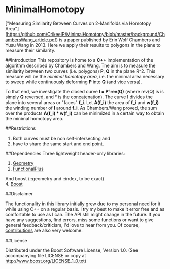 # MinimalHomotopy
["Measuring Similarity Between Curves on 2-Manifolds via Homotopy Area"] (https://github.com/CrikeeIP/MinimalHomotopy/blob/master/background/ChambersWang_article.pdf) is a paper published by Erin Wolf Chambers and Yusu Wang in 2013. Here we apply their results to polygons in the plane to measure their similarity.

##Introduction
This repository is home to a **C++** implementation of the algorithm described by Chambers and Wang.
The aim is to measure the similarity between two curves (i.e. polygons) **P**, **Q**  in the plane R^2. This measure will be the *minimal homotopy area*, i.e. the minimal area necessary to sweep while continuously deforming **P** into **Q** (and vice versa).

To that end, we investigate the closed curve **l = P°rev(Q)** (where rev(Q) is is simply **Q** reversed, and ° is the concatenation). The curve **l** divides the plane into several areas or "faces" **f_i**. Let **A(f_i)** the area of **f_i** and **w(f_i)** the winding number of **l** around **f_i**. As Chambers/Wang proved, the sum over the products **A(f_i) * w(f_i)** can be minimized in a certain way to obtain the minimal homotopy area.


##Restrictions

1. Both curves must be non self-intersecting and
2. have to share the same start and end point.

##Dependencies
Three lightweight header-only libraries:  
1. [Geometry](https://github.com/CrikeeIP/Geometry)  
2. [FunctionalPlus](https://github.com/Dobiasd/FunctionalPlus)  

And boost (::geometry and ::index, to be exact)  
4. [Boost](http://www.boost.org/)


##Disclaimer

The functionality in this library initially grew due to my personal need for it while using C++ on a regular basis. I try my best to make it error free and as comfortable to use as I can. The API still might change in the future. If you have any suggestions, find errors, miss some functions or want to give general feedback/criticism, I'd love to hear from you. Of course, [contributions](https://github.com/CrikeeIP/OPTICS-Clustering/pulls) are also very welcome.

##License

Distributed under the Boost Software License, Version 1.0. (See accompanying file LICENSE or copy at http://www.boost.org/LICENSE_1_0.txt)

